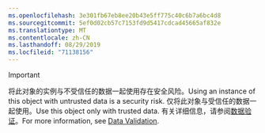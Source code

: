 ```yaml
---
ms.openlocfilehash: 3e301fb67eb8ee20b43e5ff775c40c6b7a6bc4d8
ms.sourcegitcommit: 5ef0d02cb57c7153fd9d5417cdcad45665af832e
ms.translationtype: MT
ms.contentlocale: zh-CN
ms.lasthandoff: 08/29/2019
ms.locfileid: "71138156"
---
```

> [!IMPORTANT]
> <span data-ttu-id="d5d4c-101">将此对象的实例与不受信任的数据一起使用存在安全风险。</span><span class="sxs-lookup"><span data-stu-id="d5d4c-101">Using an instance of this object with untrusted data is a security risk.</span></span> <span data-ttu-id="d5d4c-102">仅将此对象与受信任的数据一起使用。</span><span class="sxs-lookup"><span data-stu-id="d5d4c-102">Use this object only with trusted data.</span></span> <span data-ttu-id="d5d4c-103">有关详细信息，请参阅[数据验证](https://www.owasp.org/index.php/Data_Validation)。</span><span class="sxs-lookup"><span data-stu-id="d5d4c-103">For more information, see [Data Validation](https://www.owasp.org/index.php/Data_Validation).</span></span>